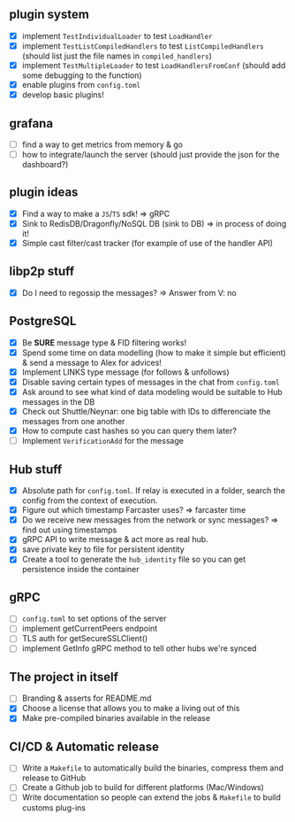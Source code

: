 ## plugin system
- [X] implement `TestIndividualLoader` to test `LoadHandler`
- [X] implement `TestListCompiledHandlers` to test `ListCompiledHandlers` (should list just the file names in `compiled_handlers`)
- [X] implement  `TestMultipleLoader` to test `LoadHandlersFromConf` (should add some debugging to the function)
- [X] enable plugins from `config.toml`
- [X] develop basic plugins! 

## grafana
- [ ] find a way to get metrics from memory & go
- [ ] how to integrate/launch the server (should just provide the json for the dashboard?)

## plugin ideas
- [X] Find a way to make a `JS`/`TS` sdk! => gRPC
- [X] Sink to RedisDB/Dragonfly/NoSQL DB (sink to DB) => in process of doing it!
- [X] Simple cast filter/cast tracker (for example of use of the handler API)

## libp2p stuff
- [X] Do I need to regossip the messages? => Answer from V: no

## PostgreSQL
- [X] Be **SURE** message type & FID filtering works! 
- [X] Spend some time on data modelling (how to make it simple but efficient) & send a message to Alex for advices!
- [X] Implement LINKS type message (for follows & unfollows)
- [X] Disable saving certain types of messages in the chat from `config.toml`
- [X] Ask around to see what kind of data modeling would be suitable to Hub messages in the DB
- [X] Check out Shuttle/Neynar: one big table with IDs to differenciate the messages from one another
- [X] How to compute cast hashes so you can query them later? 
- [ ] Implement `VerificationAdd` for the message

## Hub stuff
- [X] Absolute path for `config.toml`. If relay is executed in a folder, search the config from the context of execution.
- [X] Figure out which timestamp Farcaster uses? => farcaster time
- [X] Do we receive new messages from the network or sync messages? => find out using timestamps
- [X] gRPC API to write message & act more as real hub.
- [X] save private key to file for persistent identity
- [X] Create a tool to generate the `hub_identity` file so you can get persistence inside the container

## gRPC
- [ ] `config.toml` to set options of the server
- [ ] implement getCurrentPeers endpoint
- [ ] TLS auth for getSecureSSLClient()
- [ ] implement GetInfo gRPC method to tell other hubs we're synced

## The project in itself
- [ ] Branding & asserts for README.md
- [X] Choose a license that allows you to make a living out of this
- [X] Make pre-compiled binaries available in the release

## CI/CD & Automatic release
- [ ] Write a `Makefile` to automatically build the binaries, compress them and release to GitHub
- [ ] Create a Github job to build for different platforms (Mac/Windows)
- [ ] Write documentation so people can extend the jobs & `Makefile` to build customs plug-ins